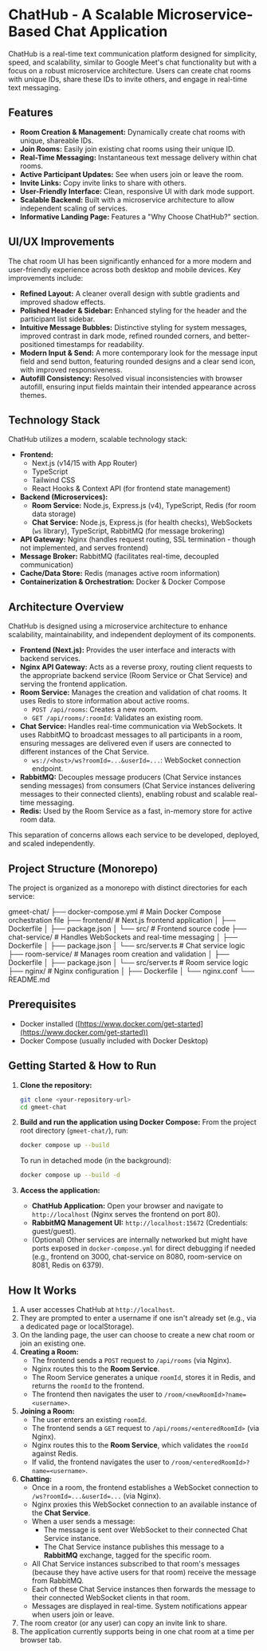 # ChatHub - A Scalable Microservice-Based Chat Application

ChatHub is a real-time text communication platform designed for simplicity, speed, and scalability, similar to Google Meet's chat functionality but with a focus on a robust microservice architecture. Users can create chat rooms with unique IDs, share these IDs to invite others, and engage in real-time text messaging.

## Features

* **Room Creation & Management:** Dynamically create chat rooms with unique, shareable IDs.
* **Join Rooms:** Easily join existing chat rooms using their unique ID.
* **Real-Time Messaging:** Instantaneous text message delivery within chat rooms.
* **Active Participant Updates:** See when users join or leave the room.
* **Invite Links:** Copy invite links to share with others.
* **User-Friendly Interface:** Clean, responsive UI with dark mode support.
* **Scalable Backend:** Built with a microservice architecture to allow independent scaling of services.
* **Informative Landing Page:** Features a "Why Choose ChatHub?" section.

## UI/UX Improvements

The chat room UI has been significantly enhanced for a more modern and user-friendly experience across both desktop and mobile devices. Key improvements include:
* **Refined Layout:** A cleaner overall design with subtle gradients and improved shadow effects.
* **Polished Header & Sidebar:** Enhanced styling for the header and the participant list sidebar.
* **Intuitive Message Bubbles:** Distinctive styling for system messages, improved contrast in dark mode, refined rounded corners, and better-positioned timestamps for readability.
* **Modern Input & Send:** A more contemporary look for the message input field and send button, featuring rounded designs and a clear send icon, with improved responsiveness.
* **Autofill Consistency:** Resolved visual inconsistencies with browser autofill, ensuring input fields maintain their intended appearance across themes.

## Technology Stack

ChatHub utilizes a modern, scalable technology stack:

* **Frontend:**
    * Next.js (v14/15 with App Router) 
    * TypeScript 
    * Tailwind CSS 
    * React Hooks & Context API (for frontend state management) 
* **Backend (Microservices):**
    * **Room Service:** Node.js, Express.js (v4), TypeScript, Redis (for room data storage)
    * **Chat Service:** Node.js, Express.js (for health checks), WebSockets (`ws` library), TypeScript, RabbitMQ (for message brokering)
* **API Gateway:** Nginx (handles request routing, SSL termination - though not implemented, and serves frontend)
* **Message Broker:** RabbitMQ (facilitates real-time, decoupled communication)
* **Cache/Data Store:** Redis (manages active room information)
* **Containerization & Orchestration:** Docker & Docker Compose

## Architecture Overview

ChatHub is designed using a microservice architecture to enhance scalability, maintainability, and independent deployment of its components.

* **Frontend (Next.js):** Provides the user interface and interacts with backend services.
* **Nginx API Gateway:** Acts as a reverse proxy, routing client requests to the appropriate backend service (Room Service or Chat Service) and serving the frontend application.
* **Room Service:** Manages the creation and validation of chat rooms. It uses Redis to store information about active rooms.
    * `POST /api/rooms`: Creates a new room.
    * `GET /api/rooms/:roomId`: Validates an existing room.
* **Chat Service:** Handles real-time communication via WebSockets. It uses RabbitMQ to broadcast messages to all participants in a room, ensuring messages are delivered even if users are connected to different instances of the Chat Service.
    * `ws://<host>/ws?roomId=...&userId=...`: WebSocket connection endpoint.
* **RabbitMQ:** Decouples message producers (Chat Service instances sending messages) from consumers (Chat Service instances delivering messages to their connected clients), enabling robust and scalable real-time messaging.
* **Redis:** Used by the Room Service as a fast, in-memory store for active room data.

This separation of concerns allows each service to be developed, deployed, and scaled independently.

## Project Structure (Monorepo)

The project is organized as a monorepo with distinct directories for each service:

gmeet-chat/
├── docker-compose.yml     # Main Docker Compose orchestration file
├── frontend/              # Next.js frontend application
│   ├── Dockerfile
│   ├── package.json
│   └── src/               # Frontend source code 
├── chat-service/          # Handles WebSockets and real-time messaging
│   ├── Dockerfile
│   ├── package.json
│   └── src/server.ts      # Chat service logic
├── room-service/          # Manages room creation and validation
│   ├── Dockerfile
│   ├── package.json
│   └── src/server.ts      # Room service logic
├── nginx/                 # Nginx configuration
│   ├── Dockerfile
│   └── nginx.conf
└── README.md


## Prerequisites

* Docker installed ([https://www.docker.com/get-started](https://www.docker.com/get-started))
* Docker Compose (usually included with Docker Desktop)

## Getting Started & How to Run

1.  **Clone the repository:**
    ```bash
    git clone <your-repository-url>
    cd gmeet-chat
    ```
2.  **Build and run the application using Docker Compose:**
    From the project root directory (`gmeet-chat/`), run:
    ```bash
    docker compose up --build
    ```
    To run in detached mode (in the background):
    ```bash
    docker compose up --build -d
    ```

3.  **Access the application:**
    * **ChatHub Application:** Open your browser and navigate to `http://localhost` (Nginx serves the frontend on port 80).
    * **RabbitMQ Management UI:** `http://localhost:15672` (Credentials: guest/guest).
    * (Optional) Other services are internally networked but might have ports exposed in `docker-compose.yml` for direct debugging if needed (e.g., frontend on 3000, chat-service on 8080, room-service on 8081, Redis on 6379).

## How It Works

1.  A user accesses ChatHub at `http://localhost`.
2.  They are prompted to enter a username if one isn't already set (e.g., via a dedicated page or localStorage).
3.  On the landing page, the user can choose to create a new chat room or join an existing one.
4.  **Creating a Room:**
    * The frontend sends a `POST` request to `/api/rooms` (via Nginx).
    * Nginx routes this to the **Room Service**.
    * The Room Service generates a unique `roomId`, stores it in Redis, and returns the `roomId` to the frontend.
    * The frontend then navigates the user to `/room/<newRoomId>?name=<username>`.
5.  **Joining a Room:**
    * The user enters an existing `roomId`.
    * The frontend sends a `GET` request to `/api/rooms/<enteredRoomId>` (via Nginx).
    * Nginx routes this to the **Room Service**, which validates the `roomId` against Redis.
    * If valid, the frontend navigates the user to `/room/<enteredRoomId>?name=<username>`.
6.  **Chatting:**
    * Once in a room, the frontend establishes a WebSocket connection to `/ws?roomId=...&userId=...` (via Nginx).
    * Nginx proxies this WebSocket connection to an available instance of the **Chat Service**.
    * When a user sends a message:
        * The message is sent over WebSocket to their connected Chat Service instance.
        * The Chat Service instance publishes this message to a **RabbitMQ** exchange, tagged for the specific room.
    * All Chat Service instances subscribed to that room's messages (because they have active users for that room) receive the message from RabbitMQ.
    * Each of these Chat Service instances then forwards the message to their connected WebSocket clients in that room.
    * Messages are displayed in real-time. System notifications appear when users join or leave.
7.  The room creator (or any user) can copy an invite link to share.
8.  The application currently supports being in one chat room at a time per browser tab.